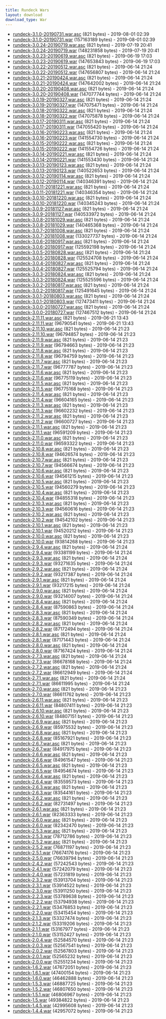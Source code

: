 ```yaml
---
title: Rundeck Wars
layout: download
download_type: War
---
```

* [rundeck-3.1.0-20190731.war.asc](https://download.rundeck.org/war/rundeck-3.1.0-20190731.war.asc) (821 bytes) - 2019-08-01 02:39
* [rundeck-3.1.0-20190731.war](https://download.rundeck.org/war/rundeck-3.1.0-20190731.war) (157163189 bytes) - 2019-08-01 02:39
* [rundeck-3.0.24-20190719.war.asc](https://download.rundeck.org/war/rundeck-3.0.24-20190719.war.asc) (821 bytes) - 2019-07-19 20:41
* [rundeck-3.0.24-20190719.war](https://download.rundeck.org/war/rundeck-3.0.24-20190719.war) (148231858 bytes) - 2019-07-19 20:41
* [rundeck-3.0.23-20190619.war.asc](https://download.rundeck.org/war/rundeck-3.0.23-20190619.war.asc) (821 bytes) - 2019-06-19 17:03
* [rundeck-3.0.23-20190619.war](https://download.rundeck.org/war/rundeck-3.0.23-20190619.war) (147653843 bytes) - 2019-06-19 17:03
* [rundeck-3.0.22-20190512.war.asc](https://download.rundeck.org/war/rundeck-3.0.22-20190512.war.asc) (821 bytes) - 2019-06-14 21:24
* [rundeck-3.0.22-20190512.war](https://download.rundeck.org/war/rundeck-3.0.22-20190512.war) (147656807 bytes) - 2019-06-14 21:24
* [rundeck-3.0.21-20190424.war.asc](https://download.rundeck.org/war/rundeck-3.0.21-20190424.war.asc) (821 bytes) - 2019-06-14 21:24
* [rundeck-3.0.21-20190424.war](https://download.rundeck.org/war/rundeck-3.0.21-20190424.war) (147642002 bytes) - 2019-06-14 21:24
* [rundeck-3.0.20-20190408.war.asc](https://download.rundeck.org/war/rundeck-3.0.20-20190408.war.asc) (821 bytes) - 2019-06-14 21:24
* [rundeck-3.0.20-20190408.war](https://download.rundeck.org/war/rundeck-3.0.20-20190408.war) (147077744 bytes) - 2019-06-14 21:24
* [rundeck-3.0.19-20190327.war.asc](https://download.rundeck.org/war/rundeck-3.0.19-20190327.war.asc) (821 bytes) - 2019-06-14 21:24
* [rundeck-3.0.19-20190327.war](https://download.rundeck.org/war/rundeck-3.0.19-20190327.war) (147075471 bytes) - 2019-06-14 21:24
* [rundeck-3.0.18-20190322.war.asc](https://download.rundeck.org/war/rundeck-3.0.18-20190322.war.asc) (821 bytes) - 2019-06-14 21:24
* [rundeck-3.0.18-20190322.war](https://download.rundeck.org/war/rundeck-3.0.18-20190322.war) (147075878 bytes) - 2019-06-14 21:24
* [rundeck-3.0.17-20190311.war.asc](https://download.rundeck.org/war/rundeck-3.0.17-20190311.war.asc) (821 bytes) - 2019-06-14 21:24
* [rundeck-3.0.17-20190311.war](https://download.rundeck.org/war/rundeck-3.0.17-20190311.war) (147055420 bytes) - 2019-06-14 21:24
* [rundeck-3.0.16-20190223.war.asc](https://download.rundeck.org/war/rundeck-3.0.16-20190223.war.asc) (821 bytes) - 2019-06-14 21:24
* [rundeck-3.0.16-20190223.war](https://download.rundeck.org/war/rundeck-3.0.16-20190223.war) (141554730 bytes) - 2019-06-14 21:24
* [rundeck-3.0.15-20190222.war.asc](https://download.rundeck.org/war/rundeck-3.0.15-20190222.war.asc) (821 bytes) - 2019-06-14 21:24
* [rundeck-3.0.15-20190222.war](https://download.rundeck.org/war/rundeck-3.0.15-20190222.war) (141554726 bytes) - 2019-06-14 21:24
* [rundeck-3.0.14-20190221.war.asc](https://download.rundeck.org/war/rundeck-3.0.14-20190221.war.asc) (821 bytes) - 2019-06-14 21:24
* [rundeck-3.0.14-20190221.war](https://download.rundeck.org/war/rundeck-3.0.14-20190221.war) (141553430 bytes) - 2019-06-14 21:24
* [rundeck-3.0.13-20190123.war.asc](https://download.rundeck.org/war/rundeck-3.0.13-20190123.war.asc) (821 bytes) - 2019-06-14 21:24
* [rundeck-3.0.13-20190123.war](https://download.rundeck.org/war/rundeck-3.0.13-20190123.war) (140522653 bytes) - 2019-06-14 21:24
* [rundeck-3.0.12-20190114.war.asc](https://download.rundeck.org/war/rundeck-3.0.12-20190114.war.asc) (821 bytes) - 2019-06-14 21:24
* [rundeck-3.0.12-20190114.war](https://download.rundeck.org/war/rundeck-3.0.12-20190114.war) (140346391 bytes) - 2019-06-14 21:24
* [rundeck-3.0.11-20181221.war.asc](https://download.rundeck.org/war/rundeck-3.0.11-20181221.war.asc) (821 bytes) - 2019-06-14 21:24
* [rundeck-3.0.11-20181221.war](https://download.rundeck.org/war/rundeck-3.0.11-20181221.war) (140346354 bytes) - 2019-06-14 21:24
* [rundeck-3.0.10-20181220.war.asc](https://download.rundeck.org/war/rundeck-3.0.10-20181220.war.asc) (821 bytes) - 2019-06-14 21:24
* [rundeck-3.0.10-20181220.war](https://download.rundeck.org/war/rundeck-3.0.10-20181220.war) (140345243 bytes) - 2019-06-14 21:24
* [rundeck-3.0.9-20181127.war.asc](https://download.rundeck.org/war/rundeck-3.0.9-20181127.war.asc) (821 bytes) - 2019-06-14 21:24
* [rundeck-3.0.9-20181127.war](https://download.rundeck.org/war/rundeck-3.0.9-20181127.war) (140533972 bytes) - 2019-06-14 21:24
* [rundeck-3.0.8-20181029.war.asc](https://download.rundeck.org/war/rundeck-3.0.8-20181029.war.asc) (821 bytes) - 2019-06-14 21:24
* [rundeck-3.0.8-20181029.war](https://download.rundeck.org/war/rundeck-3.0.8-20181029.war) (140465368 bytes) - 2019-06-14 21:24
* [rundeck-3.0.7-20181008.war.asc](https://download.rundeck.org/war/rundeck-3.0.7-20181008.war.asc) (821 bytes) - 2019-06-14 21:24
* [rundeck-3.0.7-20181008.war](https://download.rundeck.org/war/rundeck-3.0.7-20181008.war) (133027737 bytes) - 2019-06-14 21:24
* [rundeck-3.0.6-20180917.war.asc](https://download.rundeck.org/war/rundeck-3.0.6-20180917.war.asc) (821 bytes) - 2019-06-14 21:24
* [rundeck-3.0.6-20180917.war](https://download.rundeck.org/war/rundeck-3.0.6-20180917.war) (125592198 bytes) - 2019-06-14 21:24
* [rundeck-3.0.5-20180828.war.asc](https://download.rundeck.org/war/rundeck-3.0.5-20180828.war.asc) (821 bytes) - 2019-06-14 21:24
* [rundeck-3.0.5-20180828.war](https://download.rundeck.org/war/rundeck-3.0.5-20180828.war) (125524708 bytes) - 2019-06-14 21:24
* [rundeck-3.0.4-20180827.war.asc](https://download.rundeck.org/war/rundeck-3.0.4-20180827.war.asc) (821 bytes) - 2019-06-14 21:24
* [rundeck-3.0.4-20180827.war](https://download.rundeck.org/war/rundeck-3.0.4-20180827.war) (125525794 bytes) - 2019-06-14 21:24
* [rundeck-3.0.3-20180824.war.asc](https://download.rundeck.org/war/rundeck-3.0.3-20180824.war.asc) (821 bytes) - 2019-06-14 21:24
* [rundeck-3.0.3-20180824.war](https://download.rundeck.org/war/rundeck-3.0.3-20180824.war) (125525596 bytes) - 2019-06-14 21:24
* [rundeck-3.0.2-20180817.war.asc](https://download.rundeck.org/war/rundeck-3.0.2-20180817.war.asc) (821 bytes) - 2019-06-14 21:24
* [rundeck-3.0.2-20180817.war](https://download.rundeck.org/war/rundeck-3.0.2-20180817.war) (125491645 bytes) - 2019-06-14 21:24
* [rundeck-3.0.1-20180803.war.asc](https://download.rundeck.org/war/rundeck-3.0.1-20180803.war.asc) (821 bytes) - 2019-06-14 21:24
* [rundeck-3.0.1-20180803.war](https://download.rundeck.org/war/rundeck-3.0.1-20180803.war) (127473411 bytes) - 2019-06-14 21:24
* [rundeck-3.0.0-20180727.war.asc](https://download.rundeck.org/war/rundeck-3.0.0-20180727.war.asc) (821 bytes) - 2019-06-14 21:24
* [rundeck-3.0.0-20180727.war](https://download.rundeck.org/war/rundeck-3.0.0-20180727.war) (127467512 bytes) - 2019-06-14 21:24
* [rundeck-2.11.11.war.asc](https://download.rundeck.org/war/rundeck-2.11.11.war.asc) (821 bytes) - 2019-06-21 13:43
* [rundeck-2.11.11.war](https://download.rundeck.org/war/rundeck-2.11.11.war) (96790541 bytes) - 2019-06-21 13:43
* [rundeck-2.11.10.war.asc](https://download.rundeck.org/war/rundeck-2.11.10.war.asc) (821 bytes) - 2019-06-14 21:23
* [rundeck-2.11.10.war](https://download.rundeck.org/war/rundeck-2.11.10.war) (96794857 bytes) - 2019-06-14 21:23
* [rundeck-2.11.9.war.asc](https://download.rundeck.org/war/rundeck-2.11.9.war.asc) (821 bytes) - 2019-06-14 21:23
* [rundeck-2.11.9.war](https://download.rundeck.org/war/rundeck-2.11.9.war) (96794663 bytes) - 2019-06-14 21:23
* [rundeck-2.11.8.war.asc](https://download.rundeck.org/war/rundeck-2.11.8.war.asc) (821 bytes) - 2019-06-14 21:23
* [rundeck-2.11.8.war](https://download.rundeck.org/war/rundeck-2.11.8.war) (96794759 bytes) - 2019-06-14 21:23
* [rundeck-2.11.7.war.asc](https://download.rundeck.org/war/rundeck-2.11.7.war.asc) (821 bytes) - 2019-06-14 21:23
* [rundeck-2.11.7.war](https://download.rundeck.org/war/rundeck-2.11.7.war) (96777787 bytes) - 2019-06-14 21:23
* [rundeck-2.11.6.war.asc](https://download.rundeck.org/war/rundeck-2.11.6.war.asc) (821 bytes) - 2019-06-14 21:23
* [rundeck-2.11.6.war](https://download.rundeck.org/war/rundeck-2.11.6.war) (96775119 bytes) - 2019-06-14 21:23
* [rundeck-2.11.5.war.asc](https://download.rundeck.org/war/rundeck-2.11.5.war.asc) (821 bytes) - 2019-06-14 21:23
* [rundeck-2.11.5.war](https://download.rundeck.org/war/rundeck-2.11.5.war) (96775168 bytes) - 2019-06-14 21:23
* [rundeck-2.11.4.war.asc](https://download.rundeck.org/war/rundeck-2.11.4.war.asc) (821 bytes) - 2019-06-14 21:23
* [rundeck-2.11.4.war](https://download.rundeck.org/war/rundeck-2.11.4.war) (96604165 bytes) - 2019-06-14 21:23
* [rundeck-2.11.3.war.asc](https://download.rundeck.org/war/rundeck-2.11.3.war.asc) (821 bytes) - 2019-06-14 21:23
* [rundeck-2.11.3.war](https://download.rundeck.org/war/rundeck-2.11.3.war) (96602232 bytes) - 2019-06-14 21:23
* [rundeck-2.11.2.war.asc](https://download.rundeck.org/war/rundeck-2.11.2.war.asc) (821 bytes) - 2019-06-14 21:23
* [rundeck-2.11.2.war](https://download.rundeck.org/war/rundeck-2.11.2.war) (96600727 bytes) - 2019-06-14 21:23
* [rundeck-2.11.1.war.asc](https://download.rundeck.org/war/rundeck-2.11.1.war.asc) (821 bytes) - 2019-06-14 21:23
* [rundeck-2.11.1.war](https://download.rundeck.org/war/rundeck-2.11.1.war) (96591209 bytes) - 2019-06-14 21:23
* [rundeck-2.11.0.war.asc](https://download.rundeck.org/war/rundeck-2.11.0.war.asc) (821 bytes) - 2019-06-14 21:23
* [rundeck-2.11.0.war](https://download.rundeck.org/war/rundeck-2.11.0.war) (96593322 bytes) - 2019-06-14 21:23
* [rundeck-2.10.8.war.asc](https://download.rundeck.org/war/rundeck-2.10.8.war.asc) (821 bytes) - 2019-06-14 21:23
* [rundeck-2.10.8.war](https://download.rundeck.org/war/rundeck-2.10.8.war) (94626574 bytes) - 2019-06-14 21:23
* [rundeck-2.10.7.war.asc](https://download.rundeck.org/war/rundeck-2.10.7.war.asc) (821 bytes) - 2019-06-14 21:23
* [rundeck-2.10.7.war](https://download.rundeck.org/war/rundeck-2.10.7.war) (94566674 bytes) - 2019-06-14 21:23
* [rundeck-2.10.6.war.asc](https://download.rundeck.org/war/rundeck-2.10.6.war.asc) (821 bytes) - 2019-06-14 21:23
* [rundeck-2.10.6.war](https://download.rundeck.org/war/rundeck-2.10.6.war) (94561215 bytes) - 2019-06-14 21:23
* [rundeck-2.10.5.war.asc](https://download.rundeck.org/war/rundeck-2.10.5.war.asc) (821 bytes) - 2019-06-14 21:23
* [rundeck-2.10.5.war](https://download.rundeck.org/war/rundeck-2.10.5.war) (94560279 bytes) - 2019-06-14 21:23
* [rundeck-2.10.4.war.asc](https://download.rundeck.org/war/rundeck-2.10.4.war.asc) (821 bytes) - 2019-06-14 21:23
* [rundeck-2.10.4.war](https://download.rundeck.org/war/rundeck-2.10.4.war) (94855318 bytes) - 2019-06-14 21:23
* [rundeck-2.10.3.war.asc](https://download.rundeck.org/war/rundeck-2.10.3.war.asc) (821 bytes) - 2019-06-14 21:23
* [rundeck-2.10.3.war](https://download.rundeck.org/war/rundeck-2.10.3.war) (94560616 bytes) - 2019-06-14 21:23
* [rundeck-2.10.2.war.asc](https://download.rundeck.org/war/rundeck-2.10.2.war.asc) (821 bytes) - 2019-06-14 21:23
* [rundeck-2.10.2.war](https://download.rundeck.org/war/rundeck-2.10.2.war) (94542102 bytes) - 2019-06-14 21:23
* [rundeck-2.10.1.war.asc](https://download.rundeck.org/war/rundeck-2.10.1.war.asc) (821 bytes) - 2019-06-14 21:23
* [rundeck-2.10.1.war](https://download.rundeck.org/war/rundeck-2.10.1.war) (94520212 bytes) - 2019-06-14 21:23
* [rundeck-2.10.0.war.asc](https://download.rundeck.org/war/rundeck-2.10.0.war.asc) (821 bytes) - 2019-06-14 21:23
* [rundeck-2.10.0.war](https://download.rundeck.org/war/rundeck-2.10.0.war) (93814268 bytes) - 2019-06-14 21:23
* [rundeck-2.9.4.war.asc](https://download.rundeck.org/war/rundeck-2.9.4.war.asc) (821 bytes) - 2019-06-14 21:24
* [rundeck-2.9.4.war](https://download.rundeck.org/war/rundeck-2.9.4.war) (93381199 bytes) - 2019-06-14 21:24
* [rundeck-2.9.3.war.asc](https://download.rundeck.org/war/rundeck-2.9.3.war.asc) (821 bytes) - 2019-06-14 21:24
* [rundeck-2.9.3.war](https://download.rundeck.org/war/rundeck-2.9.3.war) (93271635 bytes) - 2019-06-14 21:24
* [rundeck-2.9.2.war.asc](https://download.rundeck.org/war/rundeck-2.9.2.war.asc) (821 bytes) - 2019-06-14 21:24
* [rundeck-2.9.2.war](https://download.rundeck.org/war/rundeck-2.9.2.war) (93217387 bytes) - 2019-06-14 21:24
* [rundeck-2.9.1.war.asc](https://download.rundeck.org/war/rundeck-2.9.1.war.asc) (821 bytes) - 2019-06-14 21:24
* [rundeck-2.9.1.war](https://download.rundeck.org/war/rundeck-2.9.1.war) (93217215 bytes) - 2019-06-14 21:24
* [rundeck-2.9.0.war.asc](https://download.rundeck.org/war/rundeck-2.9.0.war.asc) (821 bytes) - 2019-06-14 21:24
* [rundeck-2.9.0.war](https://download.rundeck.org/war/rundeck-2.9.0.war) (93214007 bytes) - 2019-06-14 21:24
* [rundeck-2.8.4.war.asc](https://download.rundeck.org/war/rundeck-2.8.4.war.asc) (821 bytes) - 2019-06-14 21:24
* [rundeck-2.8.4.war](https://download.rundeck.org/war/rundeck-2.8.4.war) (87590863 bytes) - 2019-06-14 21:24
* [rundeck-2.8.3.war.asc](https://download.rundeck.org/war/rundeck-2.8.3.war.asc) (821 bytes) - 2019-06-14 21:24
* [rundeck-2.8.3.war](https://download.rundeck.org/war/rundeck-2.8.3.war) (87590349 bytes) - 2019-06-14 21:24
* [rundeck-2.8.2.war.asc](https://download.rundeck.org/war/rundeck-2.8.2.war.asc) (821 bytes) - 2019-06-14 21:24
* [rundeck-2.8.2.war](https://download.rundeck.org/war/rundeck-2.8.2.war) (87172494 bytes) - 2019-06-14 21:24
* [rundeck-2.8.1.war.asc](https://download.rundeck.org/war/rundeck-2.8.1.war.asc) (821 bytes) - 2019-06-14 21:24
* [rundeck-2.8.1.war](https://download.rundeck.org/war/rundeck-2.8.1.war) (87171443 bytes) - 2019-06-14 21:24
* [rundeck-2.8.0.war.asc](https://download.rundeck.org/war/rundeck-2.8.0.war.asc) (821 bytes) - 2019-06-14 21:24
* [rundeck-2.8.0.war](https://download.rundeck.org/war/rundeck-2.8.0.war) (87167424 bytes) - 2019-06-14 21:24
* [rundeck-2.7.3.war.asc](https://download.rundeck.org/war/rundeck-2.7.3.war.asc) (821 bytes) - 2019-06-14 21:24
* [rundeck-2.7.3.war](https://download.rundeck.org/war/rundeck-2.7.3.war) (86678168 bytes) - 2019-06-14 21:24
* [rundeck-2.7.2.war.asc](https://download.rundeck.org/war/rundeck-2.7.2.war.asc) (821 bytes) - 2019-06-14 21:24
* [rundeck-2.7.2.war](https://download.rundeck.org/war/rundeck-2.7.2.war) (86612949 bytes) - 2019-06-14 21:24
* [rundeck-2.7.1.war.asc](https://download.rundeck.org/war/rundeck-2.7.1.war.asc) (821 bytes) - 2019-06-14 21:24
* [rundeck-2.7.1.war](https://download.rundeck.org/war/rundeck-2.7.1.war) (86611995 bytes) - 2019-06-14 21:24
* [rundeck-2.7.0.war.asc](https://download.rundeck.org/war/rundeck-2.7.0.war.asc) (821 bytes) - 2019-06-14 21:23
* [rundeck-2.7.0.war](https://download.rundeck.org/war/rundeck-2.7.0.war) (86611762 bytes) - 2019-06-14 21:23
* [rundeck-2.6.11.war.asc](https://download.rundeck.org/war/rundeck-2.6.11.war.asc) (821 bytes) - 2019-06-14 21:23
* [rundeck-2.6.11.war](https://download.rundeck.org/war/rundeck-2.6.11.war) (84807411 bytes) - 2019-06-14 21:23
* [rundeck-2.6.10.war.asc](https://download.rundeck.org/war/rundeck-2.6.10.war.asc) (821 bytes) - 2019-06-14 21:23
* [rundeck-2.6.10.war](https://download.rundeck.org/war/rundeck-2.6.10.war) (84807151 bytes) - 2019-06-14 21:23
* [rundeck-2.6.9.war.asc](https://download.rundeck.org/war/rundeck-2.6.9.war.asc) (821 bytes) - 2019-06-14 21:23
* [rundeck-2.6.9.war](https://download.rundeck.org/war/rundeck-2.6.9.war) (85975532 bytes) - 2019-06-14 21:23
* [rundeck-2.6.8.war.asc](https://download.rundeck.org/war/rundeck-2.6.8.war.asc) (821 bytes) - 2019-06-14 21:23
* [rundeck-2.6.8.war](https://download.rundeck.org/war/rundeck-2.6.8.war) (85167921 bytes) - 2019-06-14 21:23
* [rundeck-2.6.7.war.asc](https://download.rundeck.org/war/rundeck-2.6.7.war.asc) (821 bytes) - 2019-06-14 21:23
* [rundeck-2.6.7.war](https://download.rundeck.org/war/rundeck-2.6.7.war) (84917975 bytes) - 2019-06-14 21:23
* [rundeck-2.6.6.war.asc](https://download.rundeck.org/war/rundeck-2.6.6.war.asc) (821 bytes) - 2019-06-14 21:23
* [rundeck-2.6.6.war](https://download.rundeck.org/war/rundeck-2.6.6.war) (84961547 bytes) - 2019-06-14 21:23
* [rundeck-2.6.5.war.asc](https://download.rundeck.org/war/rundeck-2.6.5.war.asc) (821 bytes) - 2019-06-14 21:23
* [rundeck-2.6.5.war](https://download.rundeck.org/war/rundeck-2.6.5.war) (84954674 bytes) - 2019-06-14 21:23
* [rundeck-2.6.4.war.asc](https://download.rundeck.org/war/rundeck-2.6.4.war.asc) (821 bytes) - 2019-06-14 21:23
* [rundeck-2.6.4.war](https://download.rundeck.org/war/rundeck-2.6.4.war) (83559573 bytes) - 2019-06-14 21:23
* [rundeck-2.6.3.war.asc](https://download.rundeck.org/war/rundeck-2.6.3.war.asc) (821 bytes) - 2019-06-14 21:23
* [rundeck-2.6.3.war](https://download.rundeck.org/war/rundeck-2.6.3.war) (83544161 bytes) - 2019-06-14 21:23
* [rundeck-2.6.2.war.asc](https://download.rundeck.org/war/rundeck-2.6.2.war.asc) (821 bytes) - 2019-06-14 21:23
* [rundeck-2.6.2.war](https://download.rundeck.org/war/rundeck-2.6.2.war) (82731497 bytes) - 2019-06-14 21:23
* [rundeck-2.6.1.war.asc](https://download.rundeck.org/war/rundeck-2.6.1.war.asc) (821 bytes) - 2019-06-14 21:23
* [rundeck-2.6.1.war](https://download.rundeck.org/war/rundeck-2.6.1.war) (82363333 bytes) - 2019-06-14 21:23
* [rundeck-2.6.0.war.asc](https://download.rundeck.org/war/rundeck-2.6.0.war.asc) (821 bytes) - 2019-06-14 21:23
* [rundeck-2.6.0.war](https://download.rundeck.org/war/rundeck-2.6.0.war) (82342470 bytes) - 2019-06-14 21:23
* [rundeck-2.5.3.war.asc](https://download.rundeck.org/war/rundeck-2.5.3.war.asc) (821 bytes) - 2019-06-14 21:23
* [rundeck-2.5.3.war](https://download.rundeck.org/war/rundeck-2.5.3.war) (78712786 bytes) - 2019-06-14 21:23
* [rundeck-2.5.2.war.asc](https://download.rundeck.org/war/rundeck-2.5.2.war.asc) (821 bytes) - 2019-06-14 21:23
* [rundeck-2.5.2.war](https://download.rundeck.org/war/rundeck-2.5.2.war) (76871197 bytes) - 2019-06-14 21:23
* [rundeck-2.5.1.war](https://download.rundeck.org/war/rundeck-2.5.1.war) (76674176 bytes) - 2019-06-14 21:23
* [rundeck-2.5.0.war](https://download.rundeck.org/war/rundeck-2.5.0.war) (76639794 bytes) - 2019-06-14 21:23
* [rundeck-2.4.2.war](https://download.rundeck.org/war/rundeck-2.4.2.war) (57242543 bytes) - 2019-06-14 21:23
* [rundeck-2.4.1.war](https://download.rundeck.org/war/rundeck-2.4.1.war) (57242079 bytes) - 2019-06-14 21:23
* [rundeck-2.4.0.war](https://download.rundeck.org/war/rundeck-2.4.0.war) (57231819 bytes) - 2019-06-14 21:23
* [rundeck-2.3.2.war](https://download.rundeck.org/war/rundeck-2.3.2.war) (53913704 bytes) - 2019-06-14 21:23
* [rundeck-2.3.1.war](https://download.rundeck.org/war/rundeck-2.3.1.war) (53914522 bytes) - 2019-06-14 21:23
* [rundeck-2.3.0.war](https://download.rundeck.org/war/rundeck-2.3.0.war) (53911250 bytes) - 2019-06-14 21:23
* [rundeck-2.2.3.war](https://download.rundeck.org/war/rundeck-2.2.3.war) (53789638 bytes) - 2019-06-14 21:23
* [rundeck-2.2.2.war](https://download.rundeck.org/war/rundeck-2.2.2.war) (53794938 bytes) - 2019-06-14 21:23
* [rundeck-2.2.1.war](https://download.rundeck.org/war/rundeck-2.2.1.war) (53476853 bytes) - 2019-06-14 21:23
* [rundeck-2.2.0.war](https://download.rundeck.org/war/rundeck-2.2.0.war) (53415454 bytes) - 2019-06-14 21:23
* [rundeck-2.1.3.war](https://download.rundeck.org/war/rundeck-2.1.3.war) (53327474 bytes) - 2019-06-14 21:23
* [rundeck-2.1.2.war](https://download.rundeck.org/war/rundeck-2.1.2.war) (53319206 bytes) - 2019-06-14 21:23
* [rundeck-2.1.1.war](https://download.rundeck.org/war/rundeck-2.1.1.war) (53167977 bytes) - 2019-06-14 21:23
* [rundeck-2.1.0.war](https://download.rundeck.org/war/rundeck-2.1.0.war) (53152427 bytes) - 2019-06-14 21:23
* [rundeck-2.0.4.war](https://download.rundeck.org/war/rundeck-2.0.4.war) (52584570 bytes) - 2019-06-14 21:23
* [rundeck-2.0.3.war](https://download.rundeck.org/war/rundeck-2.0.3.war) (52567541 bytes) - 2019-06-14 21:23
* [rundeck-2.0.2.war](https://download.rundeck.org/war/rundeck-2.0.2.war) (52567803 bytes) - 2019-06-14 21:23
* [rundeck-2.0.1.war](https://download.rundeck.org/war/rundeck-2.0.1.war) (52565232 bytes) - 2019-06-14 21:23
* [rundeck-2.0.0.war](https://download.rundeck.org/war/rundeck-2.0.0.war) (52551234 bytes) - 2019-06-14 21:23
* [rundeck-1.6.2.war](https://download.rundeck.org/war/rundeck-1.6.2.war) (47672051 bytes) - 2019-06-14 21:23
* [rundeck-1.6.1.war](https://download.rundeck.org/war/rundeck-1.6.1.war) (47400154 bytes) - 2019-06-14 21:23
* [rundeck-1.6.0.war](https://download.rundeck.org/war/rundeck-1.6.0.war) (46462888 bytes) - 2019-06-14 21:23
* [rundeck-1.5.3.war](https://download.rundeck.org/war/rundeck-1.5.3.war) (46887725 bytes) - 2019-06-14 21:23
* [rundeck-1.5.2.war](https://download.rundeck.org/war/rundeck-1.5.2.war) (46807650 bytes) - 2019-06-14 21:23
* [rundeck-1.5.1.war](https://download.rundeck.org/war/rundeck-1.5.1.war) (46806967 bytes) - 2019-06-14 21:23
* [rundeck-1.5.war](https://download.rundeck.org/war/rundeck-1.5.war) (49384822 bytes) - 2019-06-14 21:23
* [rundeck-1.4.5.war](https://download.rundeck.org/war/rundeck-1.4.5.war) (42995608 bytes) - 2019-06-14 21:23
* [rundeck-1.4.4.war](https://download.rundeck.org/war/rundeck-1.4.4.war) (42957072 bytes) - 2019-06-14 21:23
